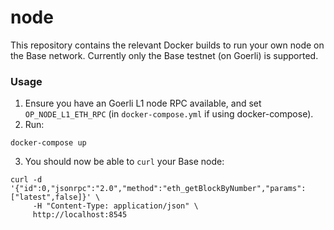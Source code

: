 # node

This repository contains the relevant Docker builds to run your own node on the Base network.
Currently only the Base testnet (on Goerli) is supported.

### Usage

1. Ensure you have an Goerli L1 node RPC available, and set `OP_NODE_L1_ETH_RPC` (in `docker-compose.yml` if using docker-compose).
2. Run:
```
docker-compose up
```
3. You should now be able to `curl` your Base node:
```
curl -d '{"id":0,"jsonrpc":"2.0","method":"eth_getBlockByNumber","params":["latest",false]}' \
     -H "Content-Type: application/json" \
     http://localhost:8545
```
